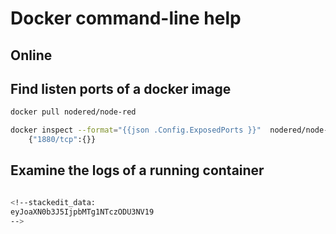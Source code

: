 # Docker command-line help
## Online 



## Find listen ports of a docker image
```bash
docker pull nodered/node-red

docker inspect --format="{{json .Config.ExposedPorts }}"  nodered/node-red
	{"1880/tcp":{}}
```

## Examine the logs of a running container
```bash 

<!--stackedit_data:
eyJoaXN0b3J5IjpbMTg1NTczODU3NV19
-->